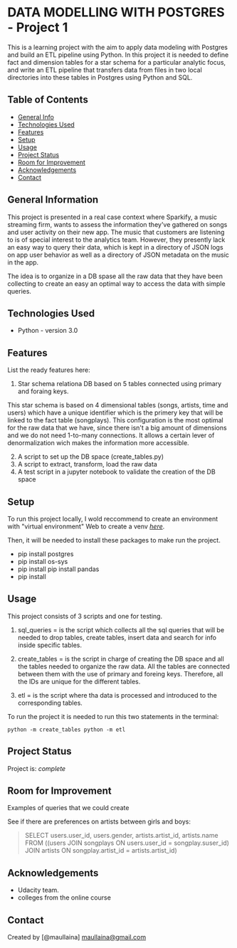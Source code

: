 # DATA MODELLING WITH POSTGRES - Project 1 
This is a learning project with the aim to apply data modeling with Postgres and build an ETL pipeline using Python. In this project it is needed to define fact and dimension tables for a star schema for a particular analytic focus, and write an ETL pipeline that transfers data from files in two local directories into these tables in Postgres using Python and SQL. 

## Table of Contents
* [General Info](#general-information)
* [Technologies Used](#technologies-used)
* [Features](#features)
* [Setup](#setup)
* [Usage](#usage)
* [Project Status](#project-status)
* [Room for Improvement](#room-for-improvement)
* [Acknowledgements](#acknowledgements)
* [Contact](#contact)
<!-- * [License](#license) -->


## General Information
This project is presented in a real case context where Sparkify, a music streaming firm, wants to assess the information they've gathered on songs and user activity on their new app. The music that customers are listening to is of special interest to the analytics team. However, they presently lack an easy way to query their data, which is kept in a directory of JSON logs on app user behavior as well as a directory of JSON metadata on the music in the app. 

The idea is to organize in a DB spase all the raw data that they have been collecting to create an easy an optimal way to access the data with simple queries. 


## Technologies Used
- Python - version 3.0

## Features
List the ready features here:
1. Star schema relationa DB based on 5 tables connected using primary and foraing keys.

This star schema is based on 4 dimensional tables (songs, artists, time and users) which have a unique identifier which is the primery key that will be linked to the fact table (songplays). This configuration is the most optimal for the raw data that we have, since there isn't a big amount of dimensions and we do not need 1-to-many connections. It allows a certain lever of denormalization wich makes the information more accessible. 

2. A script to set up the DB space (create_tables.py)
3. A script to extract, transform, load the raw data
4. A test script in a jupyter notebook to validate the creation of the DB space

## Setup
To run this project locally, I wold reccommend to create an environment with "virtual environment" 
Web to create a venv [_here_](https://packaging.python.org/guides/installing-using-pip-and-virtual-environments/).

Then, it will be needed to install these packages to make run the project.
- pip install postgres
- pip install os-sys
- pip install pip install pandas
- pip install 

## Usage
This project consists of 3 scripts and one for testing. 

1. sql_queries = is the script which collects all the sql queries that will be needed to drop tables, create tables, insert data and search for info inside specific tables.

2. create_tables = is the script in charge of creating the DB space and all the tables needed to organize the raw data. All the tables are connected between them with the use of primary and foreing keys. Therefore, all the IDs are unique for the different tables. 

3. etl = is the script where tha data is processed and introduced to the corresponding tables. 

To run the project it is needed to run this two statements in the terminal:

`python -m create_tables
python -m etl`


## Project Status
Project is: _complete_ 


## Room for Improvement

Examples of queries that we could create 

See if there are preferences on artists between girls and boys: 

> SELECT users.user_id, users.gender, artists.artist_id, artists.name FROM ((users JOIN songplays ON users.user_id = songplay.suser_id) JOIN artists ON songplay.artist_id = artists.artist_id)

## Acknowledgements
- Udacity team.
- colleges from the online course


## Contact
Created by [@maullaina] maullaina@gmail.com